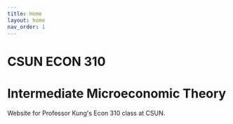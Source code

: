 ```yaml
---
title: Home
layout: home
nav_order: 1
---
```


# CSUN ECON 310

# Intermediate Microeconomic Theory

Website for Professor Kung's Econ 310 class at CSUN.
